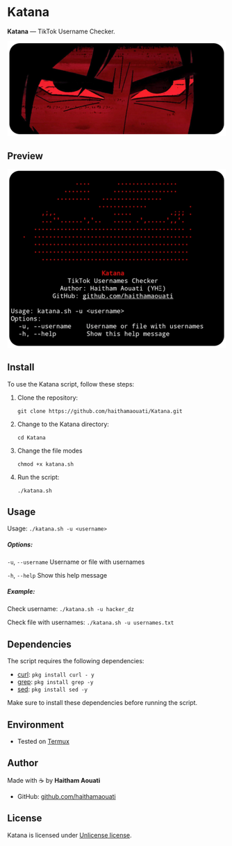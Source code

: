 # Katana
**Katana** — TikTok Username Checker.

![banner](banner.png)

## Preview
![preview](preview.png)

## Install

To use the Katana script, follow these steps:

1. Clone the repository:

    ```
    git clone https://github.com/haithamaouati/Katana.git
    ```

2. Change to the Katana directory:

    ```
    cd Katana
    ```
    
3. Change the file modes
    ```
    chmod +x katana.sh
    ```
    
5. Run the script:

    ```
    ./katana.sh
    ```

## Usage

   Usage: `./katana.sh -u <username>`

##### Options:

`-u`, `--username`   Username or file with usernames

`-h`, `--help`       Show this help message

##### Example:

Check username: `./katana.sh -u hacker_dz`

Check file with usernames: `./katana.sh -u usernames.txt`

## Dependencies

The script requires the following dependencies:

- [curl](https://curl.se/): `pkg install curl - y`
- [grep](): `pkg install grep -y`
- [sed](): `pkg install sed -y`

Make sure to install these dependencies before running the script.

## Environment
- Tested on [Termux]()

## Author

Made with :coffee: by **Haitham Aouati**
  - GitHub: [github.com/haithamaouati](https://github.com/haithamaouati)

## License

Katana is licensed under [Unlicense license](LICENSE).
